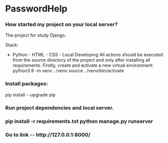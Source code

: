 <h1>PasswordHelp</h1>

<h3>How started my project on your local server?</h3>
The project for study Django.

Stack:
- Python - HTML - CSS - Local Developing All actions should be executed from the source directory of the project and only after installing all requirements.
Firstly, create and activate a new virtual environment:
python3.9 -m venv ../venv source ../venv/bin/activate

<h3>Install packages:</h3>
pip install --upgrade pip

<h3>Run project dependencies and local server.<h3>
pip install -r requirements.txt
python manage.py runserver

<h3>Go to link -- http://127.0.0.1:8000/</h3>
